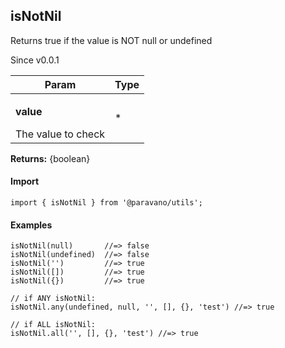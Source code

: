 <h2>isNotNil</h2>
<p>Returns true if the value is NOT null or undefined</p>
<p>Since v0.0.1</p>
<table>
      <thead>
      <tr>
        <th>Param</th>
        <th>Type</th></tr>
      </thead>
      <tbody><tr><td><p><b>value</b></p>The value to check</td><td>*</td></tr></tbody>
    </table><p><b>Returns:</b> {boolean}</p>
<h4>Import</h4>

```
import { isNotNil } from '@paravano/utils';
```

  <h4>Examples</h4>




```    
isNotNil(null)       //=> false
isNotNil(undefined)  //=> false
isNotNil('')         //=> true
isNotNil([])         //=> true
isNotNil({})         //=> true

// if ANY isNotNil:
isNotNil.any(undefined, null, '', [], {}, 'test') //=> true

// if ALL isNotNil:
isNotNil.all('', [], {}, 'test') //=> true
```

    